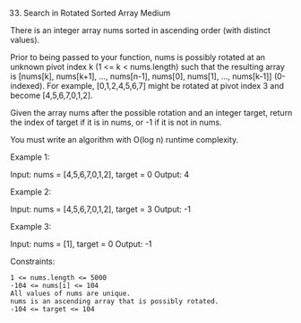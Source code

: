 <!-- ┏━┓╻  ╻     ┏━┓┏┓ ┏━┓╻ ╻╺┳╸   ┏━┓┏━┓╺┳╸┏━┓╺┳╸┏━╸╺┳┓┏━┓┏━┓┏━┓╺┳╸┏━╸╺┳┓┏━┓┏━┓┏━┓ -->
<!-- ┣━┫┃  ┃     ┣━┫┣┻┓┃ ┃┃ ┃ ┃    ┣┳┛┃ ┃ ┃ ┣━┫ ┃ ┣╸  ┃┃┗━┓┃ ┃┣┳┛ ┃ ┣╸  ┃┃┣━┫┣┳┛┣┳┛ -->
<!-- ╹ ╹┗━╸┗━╸   ╹ ╹┗━┛┗━┛┗━┛ ╹    ╹┗╸┗━┛ ╹ ╹ ╹ ╹ ┗━╸╺┻┛┗━┛┗━┛╹┗╸ ╹ ┗━╸╺┻┛╹ ╹╹┗╸╹┗╸ -->
<!--  -->

33. Search in Rotated Sorted Array
    Medium

There is an integer array nums sorted in ascending order (with distinct values).

Prior to being passed to your function, nums is possibly rotated at an unknown pivot index k (1 <= k < nums.length) such that the resulting array is [nums[k], nums[k+1], ..., nums[n-1], nums[0], nums[1], ..., nums[k-1]] (0-indexed). For example, [0,1,2,4,5,6,7] might be rotated at pivot index 3 and become [4,5,6,7,0,1,2].

Given the array nums after the possible rotation and an integer target, return the index of target if it is in nums, or -1 if it is not in nums.

You must write an algorithm with O(log n) runtime complexity.

Example 1:

Input: nums = [4,5,6,7,0,1,2], target = 0
Output: 4

Example 2:

Input: nums = [4,5,6,7,0,1,2], target = 3
Output: -1

Example 3:

Input: nums = [1], target = 0
Output: -1

Constraints:

    1 <= nums.length <= 5000
    -104 <= nums[i] <= 104
    All values of nums are unique.
    nums is an ascending array that is possibly rotated.
    -104 <= target <= 104
